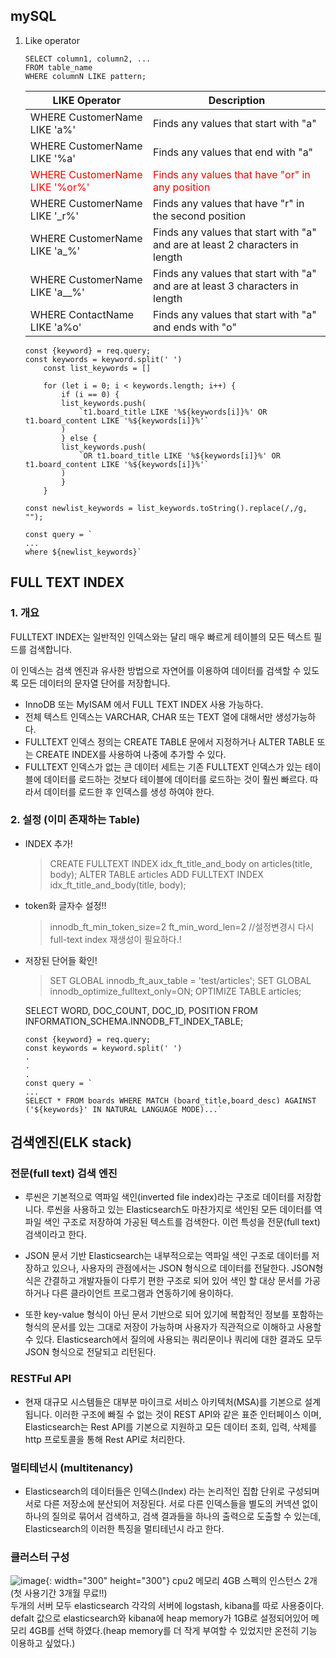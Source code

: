 ## mySQL

1. Like operator

   ```
   SELECT column1, column2, ...
   FROM table_name
   WHERE columnN LIKE pattern;
   ```

   | LIKE Operator                                                 | Description                                                                    |
   | ------------------------------------------------------------- | ------------------------------------------------------------------------------ |
   | WHERE CustomerName LIKE 'a%'                                  | Finds any values that start with "a"                                           |
   | WHERE CustomerName LIKE '%a'                                  | Finds any values that end with "a"                                             |
   | <span style="color:red">WHERE CustomerName LIKE '%or%'</span> | <span style="color:red">Finds any values that have "or" in any position</span> |
   | WHERE CustomerName LIKE '\_r%'                                | Finds any values that have "r" in the second position                          |
   | WHERE CustomerName LIKE 'a\_%'                                | Finds any values that start with "a" and are at least 2 characters in length   |
   | WHERE CustomerName LIKE 'a\_\_%'                              | Finds any values that start with "a" and are at least 3 characters in length   |
   | WHERE ContactName LIKE 'a%o'                                  | Finds any values that start with "a" and ends with "o"                         |

   ```
   const {keyword} = req.query;
   const keywords = keyword.split(' ')
       const list_keywords = []

       for (let i = 0; i < keywords.length; i++) {
           if (i == 0) {
           list_keywords.push(
               `t1.board_title LIKE '%${keywords[i]}%' OR t1.board_content LIKE '%${keywords[i]}%'`
           )
           } else {
           list_keywords.push(
               `OR t1.board_title LIKE '%${keywords[i]}%' OR t1.board_content LIKE '%${keywords[i]}%'`
           )
           }
       }

   const newlist_keywords = list_keywords.toString().replace(/,/g, "");

   const query = `
   ...
   where ${newlist_keywords}`
   ```

## FULL TEXT INDEX

### 1. 개요

FULLTEXT INDEX는 일반적인 인덱스와는 달리 매우 빠르게 테이블의 모든 텍스트 필드를
검색합니다.

이 인덱스는 검색 엔진과 유사한 방법으로 자연어를 이용하여 데이터를 검색할 수 있도록 모든 데이터의 문자열 단어를 저장합니다.

- InnoDB 또는 MyISAM 에서 FULL TEXT INDEX 사용 가능하다.
- 전체 텍스트 인덱스는 VARCHAR, CHAR 또는 TEXT 열에 대해서만 생성가능하다.
- FULLTEXT 인덱스 정의는 CREATE TABLE 문에서 지정하거나 ALTER TABLE 또는 CREATE INDEX를 사용하여 나중에 추가할 수 있다.
- FULLTEXT 인덱스가 없는 큰 데이터 세트는 기존 FULLTEXT 인덱스가 있는 테이블에 데이터를 로드하는 것보다 테이블에 데이터를 로드하는 것이 훨씬 빠르다. 따라서 데이터를 로드한 후 인덱스를 생성 하여야 한다.

### 2. 설정 (이미 존재하는 Table)

+ INDEX 추가!
    > CREATE FULLTEXT INDEX idx_ft_title_and_body on articles(title, body);
    ALTER TABLE articles ADD FULLTEXT INDEX idx_ft_title_and_body(title, body);

+ token화 글자수 설정!!
    > innodb_ft_min_token_size=2
    ft_min_word_len=2
    //설정변경시 다시 full-text index 재생성이 필요하다.!

+ 저장된 단어들 확인!
    > SET GLOBAL innodb_ft_aux_table = 'test/articles';
    SET GLOBAL innodb_optimize_fulltext_only=ON;
    OPTIMIZE TABLE articles;

    SELECT WORD, DOC_COUNT, DOC_ID, POSITION FROM INFORMATION_SCHEMA.INNODB_FT_INDEX_TABLE;


    ```
    const {keyword} = req.query;
    const keywords = keyword.split(' ')
    .
    .
    .
    const query = `
    ...
    SELECT * FROM boards WHERE MATCH (board_title,board_desc) AGAINST ('${keywords}' IN NATURAL LANGUAGE MODE)...`
    ```

## 검색엔진(ELK stack)

### 전문(full text) 검색 엔진

+ 루씬은 기본적으로 역파일 색인(inverted file index)라는 구조로 데이터를 저장합니다. 루씬을 사용하고 있는 Elasticsearch도 마찬가지로 색인된 모든 데이터를 역파일 색인 구조로 저장하여 가공된 텍스트를 검색한다. 이런 특성을 전문(full text) 검색이라고 한다.

+ JSON 문서 기반 Elasticsearch는 내부적으로는 역파일 색인 구조로 데이터를 저장하고 있으나, 사용자의 관점에서는 JSON 형식으로 데이터를 전달한다. JSON형식은 간결하고 개발자들이 다루기 편한 구조로 되어 있어 색인 할 대상 문서를 가공 하거나 다른 클라이언트 프로그램과 연동하기에 용이하다.

+ 또한 key-value 형식이 아닌 문서 기반으로 되어 있기에 복합적인 정보를 포함하는 형식의 문서를 있는 그대로 저장이 가능하며 사용자가 직관적으로 이해하고 사용할 수 있다. Elasticsearch에서 질의에 사용되는 쿼리문이나 쿼리에 대한 결과도 모두 JSON 형식으로 전달되고 리턴된다.

### RESTFul API

+ 현재 대규모 시스템들은 대부분 마이크로 서비스 아키텍처(MSA)를 기본으로 설계됩니다. 이러한 구조에 빠질 수 없는 것이 REST API와 같은 표준 인터페이스 이며, Elasticsearch는 Rest API를 기본으로 지원하고 모든 데이터 조회, 입력, 삭제를 http 프로토콜을 통해 Rest API로 처리한다.

### 멀티테넌시 (multitenancy)

+ Elasticsearch의 데이터들은 인덱스(Index) 라는 논리적인 집합 단위로 구성되며 서로 다른 저장소에 분산되어 저장된다. 서로 다른 인덱스들을 별도의 커넥션 없이 하나의 질의로 묶어서 검색하고, 검색 결과들을 하나의 출력으로 도출할 수 있는데, Elasticsearch의 이러한 특징을 멀티테넌시 라고 한다.

### 클러스터 구성

![image](https://user-images.githubusercontent.com/90595291/144285870-76934c26-002a-4543-991e-94c29e917008.png){: width="300" height="300"}
cpu2 메모리 4GB 스펙의 인스턴스 2개(첫 사용기간 3개월 무료!!) <br>
두개의 서버 모두 elasticsearch 각각의 서버에 logstash, kibana를 따로 사용중이다.
defalt 값으로 elasticsearch와 kibana에 heap memory가 1GB로 설정되어있어 메모리 4GB를 선택 하였다.(heap memory를 더 작게 부여할 수 있었지만 온전히 기능 이용하고 싶었다.)
